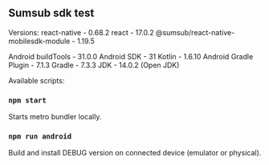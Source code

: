 ## Sumsub sdk test

Versions:
react-native - 0.68.2
react - 17.0.2
@sumsub/react-native-mobilesdk-module - 1.19.5

Android buildTools - 31.0.0
Android SDK - 31
Kotlin - 1.6.10
Android Gradle Plugin - 7.1.3
Gradle - 7.3.3
JDK - 14.0.2 (Open JDK)

Available scripts: 

### `npm start`

Starts metro bundler locally.

### `npm run android`

Build and install DEBUG version on connected device (emulator or physical).